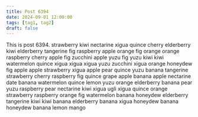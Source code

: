 ```yaml
---
title: Post 6394
date: 2024-09-01 12:00:00
tags: [tag1, tag2]
draft: false
---
```

This is post 6394.
strawberry
kiwi
nectarine
xigua
quince
cherry
elderberry
kiwi
elderberry
tangerine
fig
raspberry
apple
orange
fig
orange
orange
raspberry
cherry
apple
fig
zucchini
apple
yuzu
fig
yuzu
kiwi
kiwi
watermelon
quince
xigua
xigua
xigua
yuzu
zucchini
xigua
orange
honeydew
fig
apple
apple
strawberry
xigua
apple
pear
quince
yuzu
banana
tangerine
strawberry
cherry
raspberry
fig
quince
grape
apple
banana
apple
nectarine
date
banana
watermelon
quince
lemon
yuzu
orange
elderberry
banana
pear
yuzu
raspberry
pear
nectarine
kiwi
xigua
ugli
xigua
quince
orange
strawberry
raspberry
orange
fig
watermelon
banana
honeydew
elderberry
tangerine
kiwi
kiwi
banana
elderberry
banana
xigua
honeydew
banana
honeydew
banana
lemon
mango
